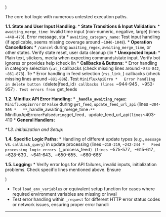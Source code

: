 )

The core bot logic with numerous untested execution paths.

**1.1. State and User Input Handling:**
    *   **State Transitions & Input Validation:**
        *   `awaiting_merge_time`: Invalid time input (non-numeric, negative, large) (lines `~448-473`). Error message, sta
        *   `awaiting_category_name`: Test input handling (if applicable, seems missing coverage around `~1046-1048`).
    *   **Operation Cancellation:**
        *   `/cancel` during `awaiting_regex`, `awaiting_merge_time`, or other states. Verify state reset, user data cleanup (lin
    *   **Unexpected Input:**
        *   Plain text, stickers, media when expecting commands/state input. Verify bot ignores or provides help (check lin
    *   **Callbacks & Buttons:**
        *   Error handling in category selection (`cat_`) callbacks (check missing lines around `~834-842`, `~861-873`). Te
        *   Error handling in feed selection (`rss_link_`) callbacks (check missing lines around `~881-886`). Test `MinifluxApiErro
        *   Error handling in delete button (`delete|feed_id`) callbacks (lines `~944-945`, `~953-957`). Test errors from `get_feeds

**1.2. Miniflux API Error Handling:**
    *   **`_handle_awaiting_regex`:** `MinifluxApiError` or `False` during `get_feed`, `update_feed_url_api` (lines `~304-306
    *   **`_handle_awaiting_merge_time`:** `MinifluxApiError` or `False` during `get_feed`, `update_feed_url_api` (lines `~403-410
    *   **General Handlers:**

**1.3. Initialization and Setup:*

**1.4. Specific Logic Paths:**
    *   Handling of different update types (e.g., `message` vs. `callback_query`) in update processing (lines `~218-219`, `~242-244
    *   Feed processing logic errors (`_process_feed`) (lines `~575-577`, `~615-617`, `~628-630`, `~641-643`, `~650-655`, `~660-665`

**1.5. Logging:**
    *   Verify error logs for API failures, invalid inputs, initialization problems. Check specific lines mentioned above. Ensure 

)

*   Test `load_env_variables` or equivalent setup function for cases where required environment variables are missing or inval
*   Test error handling within `_request` for different HTTP error status codes or network issues, ensuring proper error handli

---